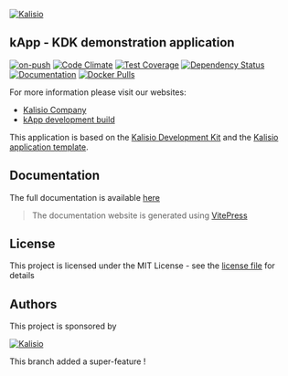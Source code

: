 [![Kalisio](https://s3.eu-central-1.amazonaws.com/kalisioscope/kapp/kapp-logo-color-512x192.png)](https://kalisio.com)

## kApp - KDK demonstration application

[![on-push](https://github.com/kalisio/kApp/actions/workflows/main.yaml/badge.svg)](https://github.com/kalisio/kApp/actions/workflows/main.yaml)
[![Code Climate](https://codeclimate.com/github/kalisio/kApp/badges/gpa.svg)](https://codeclimate.com/github/kalisio/kApp)
[![Test Coverage](https://codeclimate.com/github/kalisio/kApp/badges/coverage.svg)](https://codeclimate.com/github/kalisio/kApp/test_coverage)
[![Dependency Status](https://img.shields.io/librariesio/github/kalisio/kapp?style=flat-square)](https://david-dm.org/kalisio/kapp)
[![Documentation](https://img.shields.io/badge/documentation-available-brightgreen.svg)](https://kalisio.github.io/kApp/)
[![Docker Pulls](https://img.shields.io/docker/pulls/kalisio/kapp.svg?style=plastic)](https://hub.docker.com/r/kalisio/kapp/)

For more information please visit our websites:
* [Kalisio Company](https://kalisio.com/)
* [kApp development build](https://kapp.dev.kalisio.xyz/)

This application is based on the [Kalisio Development Kit](https://kalisio.github.io/kdk/) and the [Kalisio application template](https://github.com/kalisio/skeleton).

## Documentation

The full documentation is available [here](https://kalisio.github.io/kApp/)

> The documentation website is generated using [VitePress](https://vitepress.dev/)

## License

This project is licensed under the MIT License - see the [license file](./LICENSE) for details

## Authors

This project is sponsored by 

[![Kalisio](https://s3.eu-central-1.amazonaws.com/kalisioscope/kalisio/kalisio-logo-black-256x84.png)](https://kalisio.com)

This branch added a super-feature !
